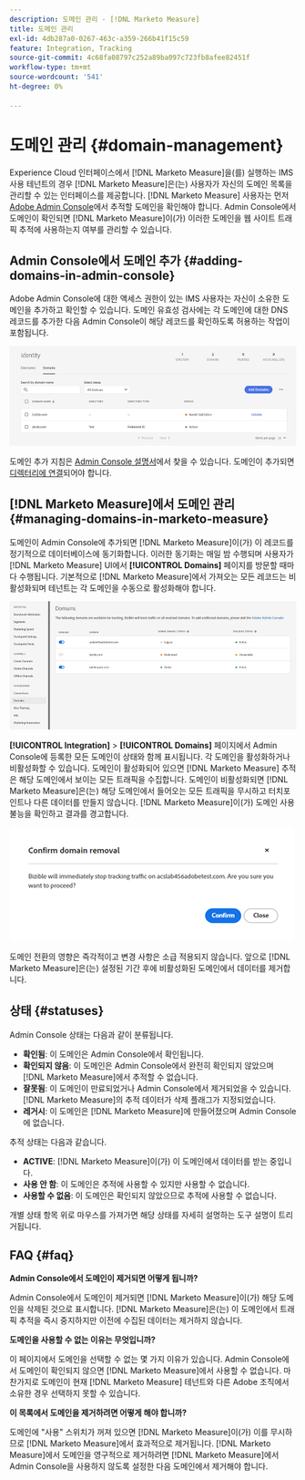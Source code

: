 ```yaml
---
description: 도메인 관리 - [!DNL Marketo Measure]
title: 도메인 관리
exl-id: 4db287a0-0267-463c-a359-266b41f15c59
feature: Integration, Tracking
source-git-commit: 4c68fa08797c252a89ba097c723fb8afee82451f
workflow-type: tm+mt
source-wordcount: '541'
ht-degree: 0%

---
```


# 도메인 관리 {#domain-management}

Experience Cloud 인터페이스에서 [!DNL Marketo Measure]을(를) 실행하는 IMS 사용 테넌트의 경우 [!DNL Marketo Measure]은(는) 사용자가 자신의 도메인 목록을 관리할 수 있는 인터페이스를 제공합니다. [!DNL Marketo Measure] 사용자는 먼저 [Adobe Admin Console](https://adminconsole.adobe.com/)에서 추적할 도메인을 확인해야 합니다. Admin Console에서 도메인이 확인되면 [!DNL Marketo Measure]이(가) 이러한 도메인을 웹 사이트 트래픽 추적에 사용하는지 여부를 관리할 수 있습니다.

## Admin Console에서 도메인 추가 {#adding-domains-in-admin-console}

Adobe Admin Console에 대한 액세스 권한이 있는 IMS 사용자는 자신이 소유한 도메인을 추가하고 확인할 수 있습니다. 도메인 유효성 검사에는 각 도메인에 대한 DNS 레코드를 추가한 다음 Admin Console이 해당 레코드를 확인하도록 허용하는 작업이 포함됩니다.

![](assets/domain-management-1.png)

도메인 추가 지침은 [Admin Console 설명서](https://helpx.adobe.com/kr/enterprise/using/add-domains-directories.html)에서 찾을 수 있습니다. 도메인이 추가되면 [디렉터리에 연결](https://helpx.adobe.com/kr/enterprise/using/add-domains-directories.html#link-domains-to-directoies)되어야 합니다.

## [!DNL Marketo Measure]에서 도메인 관리 {#managing-domains-in-marketo-measure}

도메인이 Admin Console에 추가되면 [!DNL Marketo Measure]이(가) 이 레코드를 정기적으로 데이터베이스에 동기화합니다. 이러한 동기화는 매일 밤 수행되며 사용자가 [!DNL Marketo Measure] UI에서 **[!UICONTROL Domains]** 페이지를 방문할 때마다 수행됩니다. 기본적으로 [!DNL Marketo Measure]에서 가져오는 모든 레코드는 비활성화되며 테넌트는 각 도메인을 수동으로 활성화해야 합니다.

![](assets/domain-management-2.png)

**[!UICONTROL Integration]** > **[!UICONTROL Domains]** 페이지에서 Admin Console에 등록한 모든 도메인이 상태와 함께 표시됩니다. 각 도메인을 활성화하거나 비활성화할 수 있습니다. 도메인이 활성화되어 있으면 [!DNL Marketo Measure] 추적은 해당 도메인에서 보이는 모든 트래픽을 수집합니다. 도메인이 비활성화되면 [!DNL Marketo Measure]은(는) 해당 도메인에서 들어오는 모든 트래픽을 무시하고 터치포인트나 다른 데이터를 만들지 않습니다. [!DNL Marketo Measure]이(가) 도메인 사용 불능을 확인하고 결과를 경고합니다.

![](assets/domain-management-3.png)

도메인 전환의 영향은 즉각적이고 변경 사항은 소급 적용되지 않습니다. 앞으로 [!DNL Marketo Measure]은(는) 설정된 기간 후에 비활성화된 도메인에서 데이터를 제거합니다.

## 상태 {#statuses}

Admin Console 상태는 다음과 같이 분류됩니다.

* **확인됨**: 이 도메인은 Admin Console에서 확인됩니다.
* **확인되지 않음**: 이 도메인은 Admin Console에서 완전히 확인되지 않았으며 [!DNL Marketo Measure]에서 추적할 수 없습니다.
* **잘못됨**: 이 도메인이 만료되었거나 Admin Console에서 제거되었을 수 있습니다. [!DNL Marketo Measure]의 추적 데이터가 삭제 플래그가 지정되었습니다.
* **레거시**: 이 도메인은 [!DNL Marketo Measure]에 만들어졌으며 Admin Console에 없습니다.

추적 상태는 다음과 같습니다.

* **ACTIVE**: [!DNL Marketo Measure]이(가) 이 도메인에서 데이터를 받는 중입니다.
* **사용 안 함**: 이 도메인은 추적에 사용할 수 있지만 사용할 수 없습니다.
* **사용할 수 없음**: 이 도메인은 확인되지 않았으므로 추적에 사용할 수 없습니다.

개별 상태 항목 위로 마우스를 가져가면 해당 상태를 자세히 설명하는 도구 설명이 트리거됩니다.

## FAQ {#faq}

**Admin Console에서 도메인이 제거되면 어떻게 됩니까?**

Admin Console에서 도메인이 제거되면 [!DNL Marketo Measure]이(가) 해당 도메인을 삭제된 것으로 표시합니다. [!DNL Marketo Measure]은(는) 이 도메인에서 트래픽 추적을 즉시 중지하지만 이전에 수집된 데이터는 제거하지 않습니다.

**도메인을 사용할 수 없는 이유는 무엇입니까?**

이 페이지에서 도메인을 선택할 수 없는 몇 가지 이유가 있습니다. Admin Console에서 도메인이 확인되지 않으면 [!DNL Marketo Measure]에서 사용할 수 없습니다. 마찬가지로 도메인이 현재 [!DNL Marketo Measure] 테넌트와 다른 Adobe 조직에서 소유한 경우 선택하지 못할 수 있습니다.

**이 목록에서 도메인을 제거하려면 어떻게 해야 합니까?**

도메인에 &quot;사용&quot; 스위치가 꺼져 있으면 [!DNL Marketo Measure]이(가) 이를 무시하므로 [!DNL Marketo Measure]에서 효과적으로 제거됩니다. [!DNL Marketo Measure]에서 도메인을 영구적으로 제거하려면 [!DNL Marketo Measure]에서 Admin Console을 사용하지 않도록 설정한 다음 도메인에서 제거해야 합니다.
